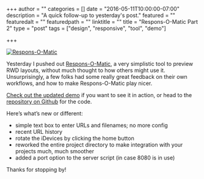 +++
author = ""
categories = []
date = "2016-05-11T10:00:00-07:00"
description = "A quick follow-up to yesterday's post."
featured = ""
featuredalt = ""
featuredpath = ""
linktitle = ""
title = "Respons-O-Matic Part 2"
type = "post"
tags = ["design", "responsive", "tool", "demo"]

+++


[![](/postimg/respons-o-matic/respons-o-matic.png "Respons-O-Matic")](/demo/responsomatic)

Yesterday I pushed out [Respons-O-Matic](https://github.com/BenjaminListwon/responsomatic), a very simplistic tool to preview RWD layouts, without much thought to how others might use it. Unsurprisingly, a few folks had some really great feedback on their own workflows, and how to make Respons-O-Matic play nicer.

[Check out the updated demo](/demo/responsomatic) if you want to see it in action, or head to the [repository on Github](https://github.com/BenjaminListwon/responsomatic) for the code.

Here’s what’s new or different:

* simple text box to enter URLs and filenames; no more config
* recent URL history
* rotate the iDevices by clicking the home button
* reworked the entire project directory to make integration with your projects much, much smoother
* added a port option to the server script (in case 8080 is in use)

Thanks for stopping by!
